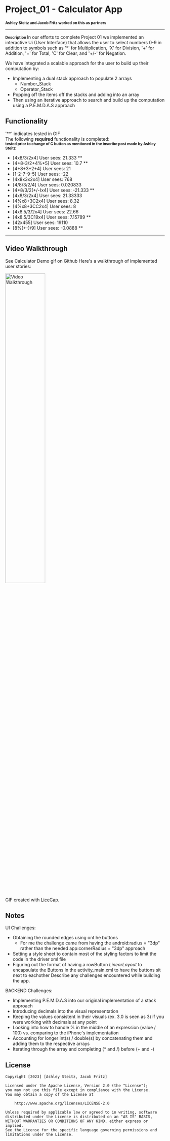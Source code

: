 # Project_01 - Calculator App
<span style="font-size: smaller;"><strong>Ashley Steitz and Jacob Fritz worked on this as partners</strong></span>

---
<span style="font-size: smaller;"><strong> Description </strong> </span>
In our efforts to complete Project 01 we implemented an interactive Ui (User Interface) that allows the user to select numbers 0-9 in addition
to symbols such as '*' for Multiplication, 'X' for Division, '+' for Addition, '=' for Total, 'C' for Clear, and '+/-' for Negation.

We have integrated a scalable approach for the user to build up their computation by:
- Implementing a dual stack approach to populate 2 arrays
  - Number_Stack
  - Operator_Stack
- Popping off the items off the stacks and adding into an array
- Then using an iterative approach to search and build up the computation using a P.E.M.D.A.S approach


## Functionality
'**' indicates tested in GIF  
The following **required** functionality is completed:
<br>
<span style="font-size: smaller;"><strong> tested prior to change of C button as mentioned in the inscribe post made by Ashley Steitz </strong></span>


* [4x8/3/2x4] User sees: 21.333 **
* [4+8-3/2+4%*5] User sees: 10.7 **
* [4+8+3+2+4] User sees: 21
* [1-2-7-9-5] User sees: -22
* [4x8x3x2x4] User sees: 768
* [4/8/3/2/4] User sees: 0.020833
* [4*8/3/2(+/-)x4] User sees: -21.333 **
* [4x8/3/2x4] User sees: 21.33333
* [4%x8+3C2x4] User sees: 8.32
* [4%x8+3CC2x4] User sees: 8
* [4x8.5/3/2x4] User sees: 22.66
* [4x8.5/3C19x4] User sees: 7.15789 **
* [42x455] User sees: 19110
* [8%(+-)/9] User sees: -0.0888 **

---
## Video Walkthrough
See Calculator Demo gif on Github
Here's a walkthrough of implemented user stories:

<img src='https://raw.github.iu.edu/jamfritz/Calculator/master/app/src/main/java/com/example/calculator/Calculator%20Demo.gif?token=GHSAT0AAAAAAAAAT6M5WZYLE4KCR2XN2GZKZH43KMA' title='Video Walkthrough' width='50%' alt='Video Walkthrough' />

GIF created with [LiceCap](http://www.cockos.com/licecap/).

## Notes
UI Challenges:
- Obtaining the rounded edges using ont he buttons
  - For me the challenge came from having the android:radius = "3dp" rather than the needed app:cornerRadius = "3dp" approach
- Setting a style sheet to contain most of the styling factors to limit the code in the driver xml file
- Figuring out the format of having a rowButton _LinearLayout_ to encapsulate the Buttons in the activity_main.xml to have the buttons sit next to eachother
  Describe any challenges encountered while building the app.

BACKEND Challenges:
- Implementing P.E.M.D.A.S into our original implementation of a stack approach
- Introducing decimals into the visual representation
- Keeping the values consistent in their visuals (ex. 3.0 is seen as 3) if you were working with decimals at any point
- Looking into how to handle % in the middle of an expression (value / 100) vs. comparing to the iPhone's implementation
- Accounting for longer int(s) / double(s) by concatenating them and adding them to the respective arrays
- Iterating through the array and completing (* and /) before (+ and -)

## License

    Copyright [2023] [Ashley Steitz, Jacob Fritz]

    Licensed under the Apache License, Version 2.0 (the "License");
    you may not use this file except in compliance with the License.
    You may obtain a copy of the License at

        http://www.apache.org/licenses/LICENSE-2.0

    Unless required by applicable law or agreed to in writing, software
    distributed under the License is distributed on an "AS IS" BASIS,
    WITHOUT WARRANTIES OR CONDITIONS OF ANY KIND, either express or implied.
    See the License for the specific language governing permissions and
    limitations under the License.
